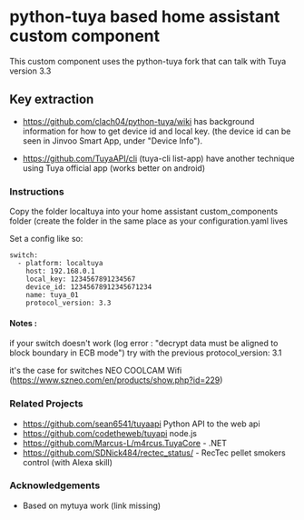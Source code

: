 # python-tuya based home assistant custom component

This custom component uses the python-tuya fork that can talk with Tuya version 3.3

## Key extraction

- https://github.com/clach04/python-tuya/wiki has background information for how to get device id and local key.
(the device id can be seen in Jinvoo Smart App, under "Device Info").

- https://github.com/TuyaAPI/cli (tuya-cli list-app) have another technique using Tuya official app (works better on android)

### Instructions

Copy the folder localtuya into your home assistant custom_components folder (create the folder in the same place as your configuration.yaml lives

Set a config like so:

```
switch:
  - platform: localtuya
    host: 192.168.0.1
    local_key: 1234567891234567
    device_id: 12345678912345671234
    name: tuya_01
    protocol_version: 3.3
```
#### Notes : 

if your switch doesn't work (log error : "decrypt data must be aligned to block boundary in ECB mode") try with the previous protocol_version: 3.1

it's the case for switches NEO COOLCAM Wifi (https://www.szneo.com/en/products/show.php?id=229)

### Related Projects

  * https://github.com/sean6541/tuyaapi Python API to the web api
  * https://github.com/codetheweb/tuyapi node.js
  * https://github.com/Marcus-L/m4rcus.TuyaCore - .NET
  * https://github.com/SDNick484/rectec_status/ - RecTec pellet smokers control (with Alexa skill)

### Acknowledgements

  * Based on mytuya work (link missing)
